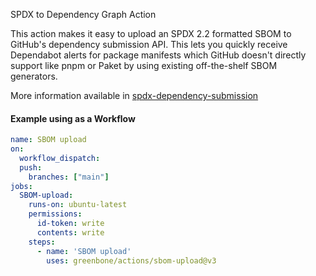 SPDX to Dependency Graph Action

This action makes it easy to upload an SPDX 2.2 formatted SBOM to GitHub's dependency submission API. This lets you quickly receive Dependabot alerts for package manifests which GitHub doesn't directly support like pnpm or Paket by using existing off-the-shelf SBOM generators.

More information available in [spdx-dependency-submission](https://github.com/marketplace/actions/spdx-dependency-submission-action)


#### Example using as a Workflow

```yaml
name: SBOM upload
on:
  workflow_dispatch:
  push:
    branches: ["main"]
jobs:
  SBOM-upload:
    runs-on: ubuntu-latest
    permissions:
      id-token: write
      contents: write
    steps:
      - name: 'SBOM upload'
        uses: greenbone/actions/sbom-upload@v3
```
